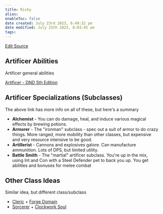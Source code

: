 ```yaml
---
title: Ricky
alias: 
enableToc: false
date created: July 23rd 2023, 6:49:32 pm
date modified: July 25th 2023, 8:03:45 am
tags: 
---
```

[Edit Source](https://github.com/bradhaas/TheCompendium-v2/blob/main/PCs/Ricky.md)
## Artificer Abilities
Artificer general abilities

[Artificer - DND 5th Edition](http://dnd5e.wikidot.com/artificer)

## Artificer Specializations (Subclasses)
The above link has more info on all of these, but here's a summary
- **Alchemist** - You can do damage, heal, and induce various magical effects by brewing potions.
- **Armorer** - The "ironman" subclass - spec out a suit of armor to do crazy things. More ranged, more mobility than other classes, but expensive and very resource intensive to be good.
- **Artillerist** - Cannons and explosives galore. Can manufacture ammunition. Lots of DPS, but limited utility.
- **Battle Smith** - The "martial" artificer subclass. You're up in the mix, using Int and Con with a Steel Defender pet to back you up. You get abilities and bonuses for melee combat

## Other Class Ideas
Similar idea, but different class/subclass
- [Cleric](http://dnd5e.wikidot.com/cleric) + [Forge Domain](http://dnd5e.wikidot.com/cleric:forge)
- [Sorcerer](http://dnd5e.wikidot.com/sorcerer) + [Clockwork Soul](http://dnd5e.wikidot.com/sorcerer:clockwork-soul)
